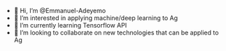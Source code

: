 - 👋 Hi, I’m @Emmanuel-Adeyemo
- 👀 I’m interested in applying machine/deep learning to Ag
- 🌱 I’m currently learning Tensorflow API
- 💞️ I’m looking to collaborate on new technologies that can be applied to Ag

<!---
Emmanuel-Adeyemo/Emmanuel-Adeyemo is a ✨ special ✨ repository because its `README.md` (this file) appears on your GitHub profile.
You can click the Preview link to take a look at your changes.
--->
